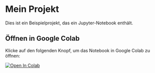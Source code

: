 # Mein Projekt

Dies ist ein Beispielprojekt, das ein Jupyter-Notebook enthält.

## Öffnen in Google Colab

Klicke auf den folgenden Knopf, um das Notebook in Google Colab zu öffnen:

[![Open In Colab](https://colab.research.google.com/assets/colab-badge.svg)]([(https://github.com/steffi0202/arztkonsultation/blob/main/try_ak.ipynb)](https://github.com/steffi0202/arztkonsultation/blob/main/try_ak.ipynb))

